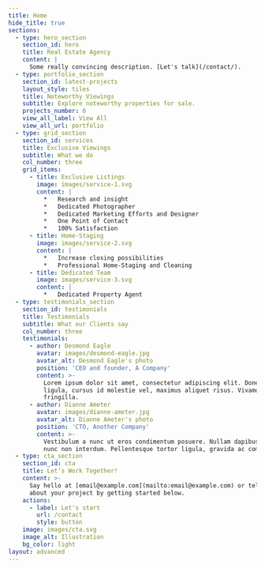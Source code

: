 ```yaml
---
title: Home
hide_title: true
sections:
  - type: hero_section
    section_id: hero
    title: Real Estate Agency
    content: |
      Some really convincing description. [Let's talk](/contact/).
  - type: portfolio_section
    section_id: latest-projects
    layout_style: tiles
    title: Noteworthy Viewings
    subtitle: Explore noteworthy properties for sale.
    projects_number: 6
    view_all_label: View All
    view_all_url: portfolio
  - type: grid_section
    section_id: services
    title: Exclusive Viewings
    subtitle: What we do
    col_number: three
    grid_items:
      - title: Exclusive Listings
        image: images/service-1.svg
        content: |
          *   Research and insight
          *   Dedicated Photographer 
          *   Dedicated Marketing Efforts and Designer
          *   One Point of Contact
          *   100% Satisfaction
      - title: Home-Staging
        image: images/service-2.svg
        content: |
          *   Increase closing possibilities
          *   Professional Home-Staging and Cleaning
      - title: Dedicated Team
        image: images/service-3.svg
        content: |
          *   Dedicated Property Agent
  - type: testimonials_section
    section_id: testimonials
    title: Testimonials
    subtitle: What our Clients say
    col_number: three
    testimonials:
      - author: Desmond Eagle
        avatar: images/desmond-eagle.jpg
        avatar_alt: Desmond Eagle's photo
        position: 'CEO and founder, A Company'
        content: >-
          Lorem ipsum dolor sit amet, consectetur adipiscing elit. Donec nisl
          ligula, cursus id molestie vel, maximus aliquet risus. Vivamus in nibh
          fringilla.
      - author: Dianne Ameter
        avatar: images/dianne-ameter.jpg
        avatar_alt: Dianne Ameter's photo
        position: 'CTO, Another Company'
        content: >-
          Vestibulum a nunc ut eros condimentum posuere. Nullam dapibus quis
          nunc non interdum. Pellentesque tortor ligula, gravida ac commodo eu.
  - type: cta_section
    section_id: cta
    title: Let’s Work Together!
    content: >-
      Say hello at [email@example.com](mailto:email@example.com) or tell us more
      about your project by getting started below.
    actions:
      - label: Let's start
        url: /contact
        style: button
    image: images/cta.svg
    image_alt: Illustration
    bg_color: light
layout: advanced
---
```


